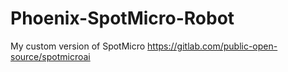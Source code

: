 # Phoenix-SpotMicro-Robot
My custom version of SpotMicro https://gitlab.com/public-open-source/spotmicroai
